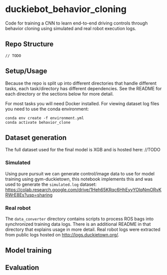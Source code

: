 # duckiebot_behavior_cloning

Code for training a CNN to learn end-to-end driving controls through behavior cloning using simulated and real robot execution logs.

## Repo Structure
```
// TODO
```

## Setup/Usage

Because the repo is split up into different directories that handle different tasks, each task/directory has different dependencies. See the README for each directory or the sections below for more detail.

For most tasks you will need Docker installed. For viewing dataset log files you need to use the conda environment:
```
conda env create -f environment.yml
conda activate behavior_clone
```

## Dataset generation

The full dataset used for the final model is XGB and is hosted here: //TODO

### Simulated

Using pure pursuit we can generate control/image data to use for model training using gym-duckietown, this notebook implements this and was used to generate the `simulated.log` dataset:
https://colab.research.google.com/drive/1Heh65KRqc6HhEyyYOlqNmORvKRWrE8Es?usp=sharing

### Real robot

The `data_converter` directory contains scripts to process ROS bags into synchronized training data logs. There is an additional README in that directory that explains usage in more detail. Real robot logs were extracted from public logs hosted on http://logs.duckietown.org/.

## Model training

## Evaluation
